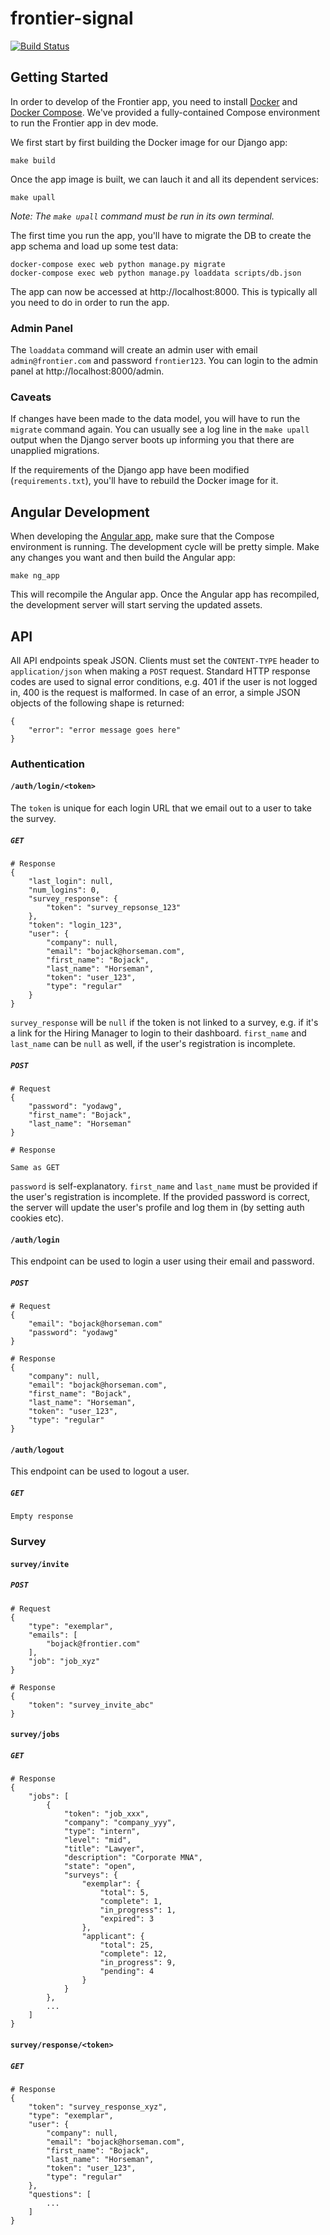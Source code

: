 # frontier-signal

[![Build Status](https://semaphoreci.com/api/v1/projects/82efddf7-c131-4e8f-ae98-f518b9f7c34a/1850064/badge.svg)](https://semaphoreci.com/frontier-signal/frontier-signal)

## Getting Started
In order to develop of the Frontier app, you need to install [Docker](https://docs.docker.com/install/) and [Docker Compose](https://docs.docker.com/compose/install/). We've provided a fully-contained Compose environment to run the Frontier app in dev mode.

We first start by first building the Docker image for our Django app:

```
make build
```

Once the app image is built, we can lauch it and all its dependent services:

```
make upall
```

_Note: The `make upall` command must be run in its own terminal._

The first time you run the app, you'll have to migrate the DB to create the app schema and load up some test data:

```
docker-compose exec web python manage.py migrate
docker-compose exec web python manage.py loaddata scripts/db.json
```

The app can now be accessed at http://localhost:8000. This is typically all you need to do in order to run the app.

### Admin Panel

The `loaddata` command will create an admin user with email `admin@frontier.com` and password `frontier123`. You can login to the admin panel at http://localhost:8000/admin.

### Caveats

If changes have been made to the data model, you will have to run the `migrate` command again. You can usually see a log line in the `make upall` output when the Django server boots up informing you that there are unapplied migrations.

If the requirements of the Django app have been modified (`requirements.txt`), you'll have to rebuild the Docker image for it.

## Angular Development

When developing the [Angular app](/web/ng_app), make sure that the Compose environment is running. The development cycle will be pretty simple. Make any changes you want and then build the Angular app:

```
make ng_app
```

This will recompile the Angular app. Once the Angular app has recompiled, the development server will start serving the updated assets.

## API

All API endpoints speak JSON. Clients must set the `CONTENT-TYPE` header to `application/json` when making a `POST` request. Standard HTTP response codes are used to signal error conditions, e.g. 401 if the user is not logged in, 400 is the request is malformed. In case of an error, a simple JSON objects of the following shape is returned:

```
{
    "error": "error message goes here"
}
```

### Authentication

#### `/auth/login/<token>`

The `token` is unique for each login URL that we email out to a user to take the survey.

##### `GET`

```
# Response
{
    "last_login": null,
    "num_logins": 0,
    "survey_response": {
        "token": "survey_repsonse_123"
    },
    "token": "login_123",
    "user": {
        "company": null,
        "email": "bojack@horseman.com",
        "first_name": "Bojack",
        "last_name": "Horseman",
        "token": "user_123",
        "type": "regular"
    }
}
```

`survey_response` will be `null` if the token is not linked to a survey, e.g. if it's a link for the Hiring Manager to login to their dashboard. `first_name` and `last_name` can be `null` as well, if the user's registration is incomplete.

##### `POST`

```
# Request
{
    "password": "yodawg",
    "first_name": "Bojack",
    "last_name": "Horseman"
}

# Response

Same as GET
```

`password` is self-explanatory. `first_name` and `last_name` must be provided if the user's registration is incomplete. If the provided password is correct, the server will update the user's profile and log them in (by setting auth cookies etc).

#### `/auth/login`

This endpoint can be used to login a user using their email and password.

##### `POST`

```
# Request
{
    "email": "bojack@horseman.com"
    "password": "yodawg"
}

# Response
{
    "company": null,
    "email": "bojack@horseman.com",
    "first_name": "Bojack",
    "last_name": "Horseman",
    "token": "user_123",
    "type": "regular"
}
```

#### `/auth/logout`

This endpoint can be used to logout a user.

##### `GET`

```
Empty response
```

### Survey

#### `survey/invite`

##### `POST`

```
# Request
{
    "type": "exemplar",
    "emails": [
        "bojack@frontier.com"
    ],
    "job": "job_xyz"
}

# Response
{
    "token": "survey_invite_abc"
}
```

#### `survey/jobs`

##### `GET`

```
# Response
{
    "jobs": [
        {
            "token": "job_xxx",
            "company": "company_yyy",
            "type": "intern",
            "level": "mid",
            "title": "Lawyer",
            "description": "Corporate MNA",
            "state": "open",
            "surveys": {
                "exemplar": {
                    "total": 5,
                    "complete": 1,
                    "in_progress": 1,
                    "expired": 3
                },
                "applicant": {
                    "total": 25,
                    "complete": 12,
                    "in_progress": 9,
                    "pending": 4
                }
            }
        },
        ...
    ]
}
```

#### `survey/response/<token>`

##### `GET`

```
# Response
{
    "token": "survey_response_xyz",
    "type": "exemplar",
    "user": {
        "company": null,
        "email": "bojack@horseman.com",
        "first_name": "Bojack",
        "last_name": "Horseman",
        "token": "user_123",
        "type": "regular"
    },
    "questions": [
        ...
    ]
}
```
